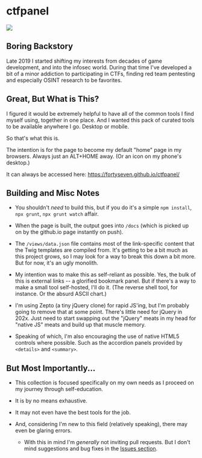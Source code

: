 # ctfpanel
![](https://i.imgur.com/DHscrQE.png)

## Boring Backstory
Late 2019 I started shifting my interests from decades of game development, and into the infosec world. During that time I've developed a bit of a minor addiction to participating in CTFs, finding red team pentesting and especially OSINT research to be favorites.

## Great, But What is This?

I figured it would be extremely helpful to have all of the common tools I find myself using, together in one place. And I wanted this pack of curated tools to be available anywhere I go. Desktop or mobile.

So that's what this is.

The intention is for the page to become my default "home" page in my browsers. Always just an ALT+HOME away. (Or an icon on my phone's desktop.)

It can always be accessed here: https://fortyseven.github.io/ctfpanel/

## Building and Misc Notes
- You shouldn't _need_ to build this, but if you do it's a simple `npm install`, `npx grunt`, `npx grunt watch` affair.

- When the page is built, the output goes into `/docs` (which is picked up on by the github.io page instantly on push).

- The `/views/data.json` file contains most of the link-specific content that the Twig templates are compiled from. It's getting to be a bit much as this project grows, so I may look for a way to break this down a bit more. But for now, it's an ugly monolith.

- My intention was to make this as self-reliant as possible. Yes, the bulk of this is external links -- a glorified bookmark panel. But if there's a way to make a small tool self-hosted, I'll do it. (The reverse shell tool, for instance. Or the absurd ASCII chart.)

- I'm using Zepto (a tiny jQuery clone) for rapid JS'ing, but I'm probably going to remove that at some point. There's little need for jQuery in 202x. Just need to start swapping out the "jQuery" meats in my head for "native JS" meats and build up that muscle memory.

- Speaking of which, I'm also encouraging the use of native HTML5 controls where possible. Such as the accordion panels provided by `<details>` and `<summary>`.

## But Most Importantly...

- This collection is focused specifically on my own needs as I proceed on my journey through self-education.

- It is by no means exhaustive.

- It may not even have the best tools for the job.

- And, considering I'm new to this field (relatively speaking), there may even be glaring errors.

  - With this in mind I'm _generally_ not inviting pull requests. But I don't mind suggestions and bug fixes in the [Issues section](https://github.com/Fortyseven/ctfpanel/issues).